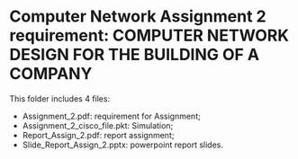 # Computer Network Assignment 2 requirement: COMPUTER NETWORK DESIGN FOR THE BUILDING OF A COMPANY
This folder includes 4 files:
- Assignment_2.pdf: requirement for Assignment;
- Assignment_2_cisco_file.pkt: Simulation;
- Report_Assign_2.pdf: report assignment;
- Slide_Report_Assign_2.pptx: powerpoint report slides.
